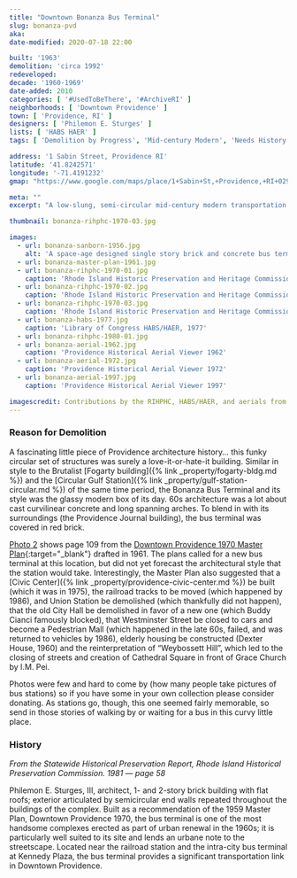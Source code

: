 ```yaml
---
title: "Downtown Bonanza Bus Terminal"
slug: bonanza-pvd
aka: 
date-modified: 2020-07-18 22:00

built: '1963'
demolition: 'circa 1992'
redeveloped: 
decade: '1960-1969'
date-added: 2010
categories: [ '#UsedToBeThere', '#ArchiveRI' ]
neighborhoods: [ 'Downtown Providence' ]
town: [ 'Providence, RI' ]
designers: [ 'Philemon E. Sturges' ]
lists: [ 'HABS HAER' ]
tags: [ 'Demolition by Progress', 'Mid-century Modern', 'Needs History' ]

address: '1 Sabin Street, Providence RI'
latitude: '41.8242571'
longitude: '-71.4191232'
gmap: "https://www.google.com/maps/place/1+Sabin+St,+Providence,+RI+02903/@41.8242571,-71.4191232,17z/data=!3m1!4b1!4m5!3m4!1s0x89e4451210c12a1b:0xe59390dd1a26b2d4!8m2!3d41.8242531!4d-71.4169345"

meta: ""
excerpt: "A low-slung, semi-circular mid-century modern transportation hub in downtown Providence."

thumbnail: bonanza-rihphc-1970-03.jpg

images:
  - url: bonanza-sanborn-1956.jpg
    alt: 'A space-age designed single story brick and concrete bus terminal comprised of circular and pill-shaped buildings as well as a triangular pick-up and drop-off platform.'
  - url: bonanza-master-plan-1961.jpg  
  - url: bonanza-rihphc-1970-01.jpg
    caption: 'Rhode Island Historic Preservation and Heritage Commission survey, 1970'
  - url: bonanza-rihphc-1970-02.jpg
    caption: 'Rhode Island Historic Preservation and Heritage Commission survey, 1970'
  - url: bonanza-rihphc-1970-03.jpg
    caption: 'Rhode Island Historic Preservation and Heritage Commission survey, 1970'
  - url: bonanza-habs-1977.jpg
    caption: 'Library of Congress HABS/HAER, 1977'
  - url: bonanza-rihphc-1980-01.jpg
  - url: bonanza-aerial-1962.jpg
    caption: 'Providence Historical Aerial Viewer 1962'
  - url: bonanza-aerial-1972.jpg
    caption: 'Providence Historical Aerial Viewer 1972'
  - url: bonanza-aerial-1997.jpg
    caption: 'Providence Historical Aerial Viewer 1997'

imagescredit: Contributions by the RIHPHC, HABS/HAER, and aerials from the Providence Historical Aerial Viewer.
---
```


### Reason for Demolition

A fascinating little piece of Providence architecture history… this funky circular set of structures was surely a love-it-or-hate-it building. Similar in style to the Brutalist [Fogarty building]({% link _property/fogarty-bldg.md %}) and the [Circular Gulf Station]({% link _property/gulf-station-circular.md %}) of the same time period, the Bonanza Bus Terminal and its style was the glassy modern box of its day. 60s architecture was a lot about cast curvilinear concrete and long spanning arches. To blend in with its surroundings (the Providence Journal building), the bus terminal was covered in red brick.

[Photo 2](#photo-bonanza-master-plan-1961) shows page 109 from the [Downtown Providence 1970 Master Plan](//www.gcpvd.org/more/providence-yesterday/){:target="_blank"} drafted in 1961. The plans called for a new bus terminal at this location, but did not yet forecast the architectural style that the station would take. Interestingly, the Master Plan also suggested that a [Civic Center]({% link _property/providence-civic-center.md %}) be built (which it was in 1975), the railroad tracks to be moved (which happened by 1986), and Union Station be demolished (which thankfully did not happen), that the old City Hall be demolished in favor of a new one (which Buddy Cianci famously blocked), that Westminster Street be closed to cars and become a Pedestrian Mall (which happened in the late 60s, failed, and was returned to vehicles by 1986), elderly housing be constructed (Dexter House, 1960) and the reinterpretation of “Weybossett Hill”, which led to the closing of streets and creation of Cathedral Square in front of Grace Church by I.M. Pei.

Photos were few and hard to come by (how many people take pictures of bus stations) so if you have some in your own collection please consider donating. As stations go, though, this one seemed fairly memorable, so send in those stories of walking by or waiting for a bus in this curvy little place. 


### History

_From the Statewide Historical Preservation Report, Rhode Island Historical Preservation Commission. 1981 — page 58_

Philemon E. Sturges, III, architect, 1- and 2-story brick building with flat roofs; exterior articulated by semicircular end walls repeated throughout the buildings of the complex. Built as a recommendation of the 1959 Master Plan, Downtown Providence 1970, the bus terminal is one of the most handsome complexes erected as part of urban renewal in the 1960s; it is particularly well suited to its site and lends an urbane note to the streetscape. Located near the railroad station and the intra-city bus terminal at Kennedy Plaza, the bus terminal provides a significant transportation link in Downtown Providence. 
